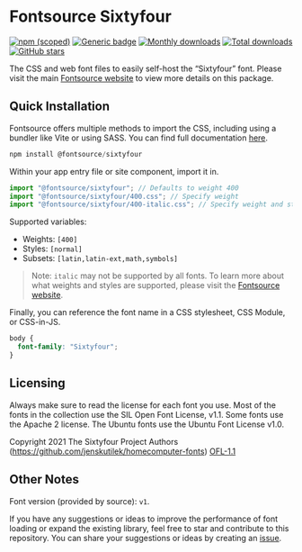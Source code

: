 # Fontsource Sixtyfour

[![npm (scoped)](https://img.shields.io/npm/v/@fontsource/sixtyfour?color=brightgreen)](https://www.npmjs.com/package/@fontsource/sixtyfour) [![Generic badge](https://img.shields.io/badge/fontsource-passing-brightgreen)](https://github.com/fontsource/fontsource) [![Monthly downloads](https://badgen.net/npm/dm/@fontsource/sixtyfour)](https://github.com/fontsource/fontsource) [![Total downloads](https://badgen.net/npm/dt/@fontsource/sixtyfour)](https://github.com/fontsource/fontsource) [![GitHub stars](https://img.shields.io/github/stars/fontsource/fontsource.svg?style=social&label=Star)](https://github.com/fontsource/fontsource/stargazers)

The CSS and web font files to easily self-host the “Sixtyfour” font. Please visit the main [Fontsource website](https://fontsource.org/fonts/sixtyfour) to view more details on this package.

## Quick Installation

Fontsource offers multiple methods to import the CSS, including using a bundler like Vite or using SASS. You can find full documentation [here](https://fontsource.org/docs/getting-started/introduction).

```javascript
npm install @fontsource/sixtyfour
```

Within your app entry file or site component, import it in.

```javascript
import "@fontsource/sixtyfour"; // Defaults to weight 400
import "@fontsource/sixtyfour/400.css"; // Specify weight
import "@fontsource/sixtyfour/400-italic.css"; // Specify weight and style
```

Supported variables:
- Weights: `[400]`
- Styles: `[normal]`
- Subsets: `[latin,latin-ext,math,symbols]`

> Note: `italic` may not be supported by all fonts. To learn more about what weights and styles are supported, please visit the [Fontsource website](https://fontsource.org/fonts/sixtyfour).

Finally, you can reference the font name in a CSS stylesheet, CSS Module, or CSS-in-JS.

```css
body {
  font-family: "Sixtyfour";
}
```

## Licensing
Always make sure to read the license for each font you use. Most of the fonts in the collection use the SIL Open Font License, v1.1. Some fonts use the Apache 2 license. The Ubuntu fonts use the Ubuntu Font License v1.0.

Copyright 2021 The Sixtyfour Project Authors (https://github.com/jenskutilek/homecomputer-fonts)
[OFL-1.1](http://scripts.sil.org/OFL)

## Other Notes
Font version (provided by source): `v1`.

If you have any suggestions or ideas to improve the performance of font loading or expand the existing library, feel free to star and contribute to this repository. You can share your suggestions or ideas by creating an [issue](https://github.com/fontsource/fontsource/issues).